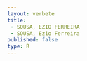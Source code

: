 ```yaml
---
layout: verbete
title:
 - SOUSA, EZIO FERREIRA
 - SOUSA, Ezio Ferreira
published: false
type: R
---
```


